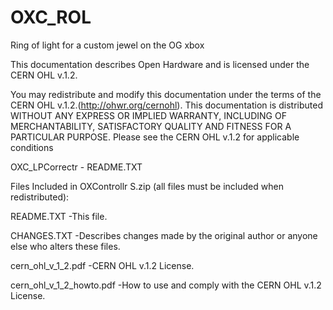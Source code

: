 # OXC_ROL
Ring of light for a custom jewel on the OG xbox

This documentation describes Open Hardware and is licensed under the CERN OHL v.1.2.

You may redistribute and modify this documentation under the terms of the CERN OHL v.1.2.(http://ohwr.org/cernohl). This documentation is distributed WITHOUT ANY EXPRESS OR IMPLIED WARRANTY, INCLUDING OF MERCHANTABILITY, SATISFACTORY QUALITY AND FITNESS FOR A PARTICULAR PURPOSE. Please see the CERN OHL v.1.2 for applicable conditions

OXC_LPCorrectr - README.TXT

Files Included in OXControllr S.zip (all files must be included when redistributed):

README.TXT -This file.

CHANGES.TXT -Describes changes made by the original author or anyone else who alters these files.

cern_ohl_v_1_2.pdf -CERN OHL v.1.2 License.

cern_ohl_v_1_2_howto.pdf -How to use and comply with the CERN OHL v.1.2 License.
